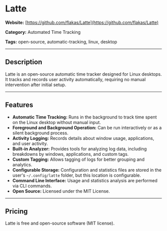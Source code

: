 # Latte

**Website:** [https://github.com/flakas/Latte](https://github.com/flakas/Latte)

**Category:** Automated Time Tracking

**Tags:** open-source, automatic-tracking, linux, desktop

---

## Description
Latte is an open-source automatic time tracker designed for Linux desktops. It tracks and records user activity automatically, requiring no manual intervention after initial setup.

---

## Features
- **Automatic Time Tracking:** Runs in the background to track time spent on the Linux desktop without manual input.
- **Foreground and Background Operation:** Can be run interactively or as a silent background process.
- **Activity Logging:** Records details about window usage, applications, and user activity.
- **Built-in Analyzer:** Provides tools for analyzing log data, including breakdowns by windows, applications, and custom tags.
- **Custom Tagging:** Allows tagging of logs for better grouping and analytics.
- **Configurable Storage:** Configuration and statistics files are stored in the user's `~/.config/latte` folder, but this location is configurable.
- **Command Line Interface:** Usage and statistics analysis are performed via CLI commands.
- **Open Source:** Licensed under the MIT License.

---

## Pricing
Latte is free and open-source software (MIT license).